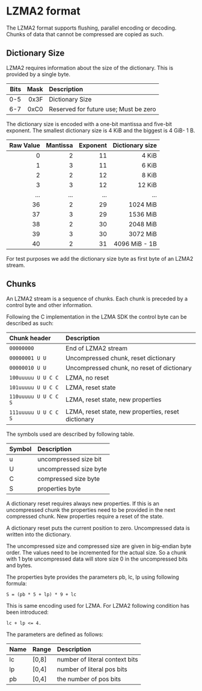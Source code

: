 # LZMA2 format

The LZMA2 format supports flushing, parallel encoding or decoding.
Chunks of data that cannot be compressed are copied as such.

## Dictionary Size

LZMA2 requires information about the size of the dictionary. This is
provided by a single byte. 

Bits | Mask | Description
----:|-----:|:------------------------------------------------
 0-5 | 0x3F | Dictionary Size
 6-7 | 0xC0 | Reserved for future use; Must be zero

The dictionary size is encoded with a one-bit mantissa and five-bit
exponent. The smallest dictionary size is 4 KiB and the biggest is 4 GiB- 1 B.

|Raw Value | Mantissa | Exponent | Dictionary size|
|---------:|---------:|---------:|---------------:|
|        0 |        2 |       11 |          4 KiB |
|        1 |        3 |       11 |          6 KiB |
|        2 |        2 |       12 |          8 KiB |
|        3 |        3 |       12 |         12 KiB |
|      ... |      ... |      ... |            ... |
|       36 |        2 |       29 |       1024 MiB |
|       37 |        3 |       29 |       1536 MiB |
|       38 |        2 |       30 |       2048 MiB |
|       39 |        3 |       30 |       3072 MiB |
|       40 |        2 |       31 |  4096 MiB - 1B |

For test purposes we add the dictionary size byte as first byte of an
LZMA2 stream.

## Chunks

An LZMA2 stream is a sequence of chunks. Each chunk is preceded by a
control byte and other information.

Following the C implementation in the LZMA SDK the control byte can be
described as such:

Chunk header         | Description
:------------------- | :--------------------------------------------------
`00000000`           | End of LZMA2 stream
`00000001 U U`       | Uncompressed chunk, reset dictionary
`00000010 U U`       | Uncompressed chunk, no reset of dictionary
`100uuuuu U U C C`   | LZMA, no reset
`101uuuuu U U C C`   | LZMA, reset state
`110uuuuu U U C C S` | LZMA, reset state, new properties
`111uuuuu U U C C S` | LZMA, reset state, new properties, reset dictionary

The symbols used are described by following table.

Symbol | Description
:----- | :--------------------
u      | uncompressed size bit
U      | uncompressed size byte
C      | compressed size byte
S      | properties byte

A dictionary reset requires always new properties. If this is an
uncompressed chunk the properties need to be provided in the next
compressed chunk. New properties require a reset of the state.

A dictionary reset puts the current position to zero. Uncompressed data
is written into the dictionary.

The uncompressed size and compressed size are given in big-endian byte order.
The values need to be incremented for the actual size. So a chunk with 1
byte uncompressed data will store size 0 in the uncompressed bits and bytes.

The properties byte provides the parameters pb, lc, lp using following
formula:

    S = (pb * 5 + lp) * 9 + lc

This is same encoding used for LZMA. For LZMA2 following condition has
been introduced:

    lc + lp <= 4.

The parameters are defined as follows:

Name  | Range  | Description
:---- | :----- | :------------------------------
lc    | [0,8]  | number of literal context bits
lp    | [0,4]  | number of literal pos bits
pb    | [0,4]  | the number of pos bits

